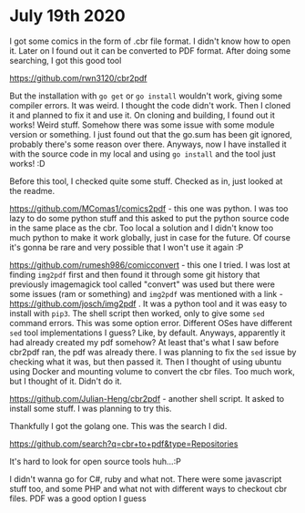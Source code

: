# July 19th 2020

I got some comics in the form of .cbr file format.
I didn't know how to open it. Later on I found out
it can be converted to PDF format. After doing some
searching, I got this good tool

https://github.com/rwn3120/cbr2pdf

But the installation with `go get` or `go install`
wouldn't work, giving some compiler errors. It was
weird. I thought the code didn't work. Then I cloned
it and planned to fix it and use it. On cloning and
building, I found out it works! Weird stuff. Somehow
there was some issue with some module version or something.
I just found out that the go.sum has been git ignored,
probably there's some reason over there. Anyways, now
I have installed it with the source code in my local
and using `go install` and the tool just works! :D


Before this tool, I checked quite some stuff. Checked
as in, just looked at the readme.


https://github.com/MComas1/comics2pdf - this one was
python. I was too lazy to do some python stuff and this
asked to put the python source code in the same place
as the cbr. Too local a solution and I didn't know too
much python to make it work globally, just in case
for the future. Of course it's gonna be rare and very
possible that I won't use it again :P

https://github.com/rumesh986/comicconvert - this one
I tried. I was lost at finding `img2pdf` first and then
found it through some git history that previously
imagemagick tool called "convert" was used but there
were some issues (ram or something) and `img2pdf` was mentioned
with a link - https://github.com/josch/img2pdf . It was a
python tool and it was easy to install with `pip3`. The
shell script then worked, only to give some `sed` command
errors. This was some option error. Different OSes have
different `sed` tool implementations I guess? Like, by
default. Anyways, apparently it had already created my pdf
somehow? At least that's what I saw before cbr2pdf ran,
the pdf was already there. I was planning to fix the `sed`
issue by checking what it was, but then passed it. Then
I thought of using ubuntu using Docker and mounting volume
to convert the cbr files. Too much work, but I thought of it.
Didn't do it.

https://github.com/Julian-Heng/cbr2pdf - another shell script.
It asked to install some stuff. I was planning to try this.

Thankfully I got the golang one. This was the search I did.

https://github.com/search?q=cbr+to+pdf&type=Repositories

It's hard to look for open source tools huh...:P

I didn't wanna go for C#, ruby and what not. There were
some javascript stuff too, and some PHP and what not with
different ways to checkout cbr files. PDF was a good option
I guess

